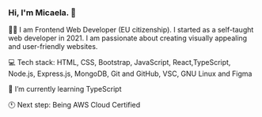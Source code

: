 ### Hi, I'm Micaela. 👋

<!--
**mica-ailen/mica-ailen** is a ✨ _special_ ✨ repository because its `README.md` (this file) appears on your GitHub profile.

Here are some ideas to get you started:

- 🔭 I’m currently working on ...
- 
- 👯 I’m looking to collaborate on ...
- 🤔 I’m looking for help with ...
- 💬 Ask me about ...
- 📫 How to reach me: ...
- 😄 Pronouns: ...
- ⚡ Fun fact: ...
-->

🙋🏼 I am Frontend Web Developer (EU citizenship). I started as a self-taught web developer in 2021. I am passionate about creating visually appealing and user-friendly websites. 

💻 Tech stack: HTML, CSS, Bootstrap, JavaScript, React,TypeScript, Node.js, Express.js, MongoDB, Git and GitHub, VSC, GNU Linux and Figma

🌱 I’m currently learning TypeScript

🕚 Next step: Being AWS Cloud Certified
